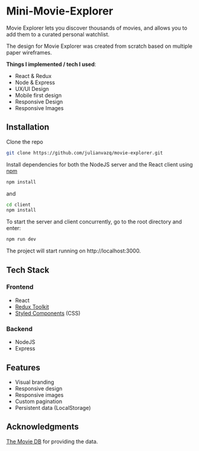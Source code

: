 # Mini-Movie-Explorer

Movie Explorer lets you discover thousands of movies, and allows you to add them to a curated personal watchlist. 

The design for Movie Explorer was created from scratch based on multiple paper wireframes.

**Things I implemented / tech I used**:
- React & Redux 
- Node & Express
- UX/UI Design
- Mobile first design
- Responsive Design
- Responsive Images

## Installation

Clone the repo

```bash
git clone https://github.com/julianvazq/movie-explorer.git
```

Install dependencies for both the NodeJS server and the React client using [npm](https://www.npmjs.com/)

```bash
npm install 
```
and 

```bash
cd client
npm install 
```
To start the server and client concurrently, go to the root directory and enter:

```bash
npm run dev 
```

The project will start running on http://localhost:3000.

## Tech Stack

### Frontend

- React 
- [Redux Toolkit](https://redux-toolkit.js.org/)
- [Styled Components](https://styled-components.com/) (CSS)

### Backend

- NodeJS
- Express

## Features

- Visual branding
- Responsive design
- Responsive images
- Custom pagination
- Persistent data (LocalStorage)

## Acknowledgments

[The Movie DB](https://www.themoviedb.org/) for providing the data.
